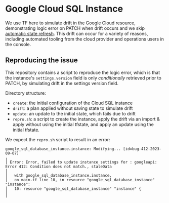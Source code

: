 # Google Cloud SQL Instance

We use TF here to simulate drift in the Google Cloud resource, demonstrating logic error on PATCH
when drift occurs and we skip [automatic state
refresh](https://developer.hashicorp.com/terraform/cloud-docs/run/modes-and-options#skipping-automatic-state-refresh).
This drift can occur for a variety of reasons, including automated tooling from the cloud provider
and operations users in the console.

## Reproducing the issue

This repository contains a script to reproduce the logic error, which is that the instance's
`settings.version` field is only _conditionally_ retrieved prior to PATCH, by simulating drift in
the settings version field.

Directory structure:
* `create`: the initial configuration of the Cloud SQL instance
* `drift`: a plan applied without saving state to simulate drift
* `update`: an update to the initial state, which fails due to drift
* `repro.sh`: a script to create the instance, apply the drift via an import & apply without using
  the initial tfstate, and apply an update using the initial tfstate.

We expect the `repro.sh` script to result in an error:

```
google_sql_database_instance.instance: Modifying... [id=bug-412-2023-09-07]
╷
│ Error: Error, failed to update instance settings for : googleapi: Error 412: Condition does not match., staleData
│
│   with google_sql_database_instance.instance,
│   on main.tf line 10, in resource "google_sql_database_instance" "instance":
│   10: resource "google_sql_database_instance" "instance" {
│
╵
```
